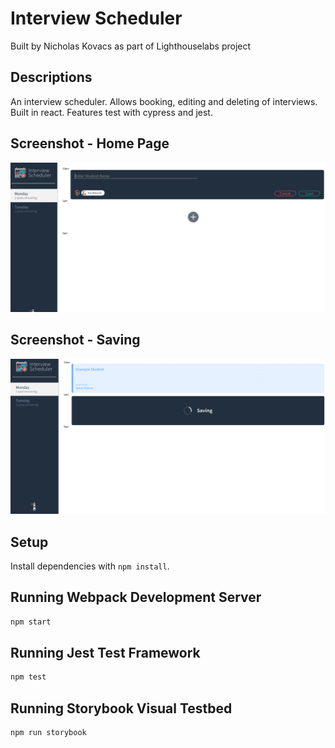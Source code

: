 # Interview Scheduler
Built by Nicholas Kovacs as part of Lighthouselabs project

## Descriptions
An interview scheduler. Allows booking, editing and deleting of interviews. Built in react. Features test with cypress and jest.

## Screenshot - Home Page
!["Screenshot of Home Page"](https://github.com/N-Kovacs/scheduler/blob/master/docs/desktop.png?raw=true)

## Screenshot - Saving
!["Screenshot showing saving process and full interview"](https://github.com/N-Kovacs/scheduler/blob/master/docs/desktop2.png?raw=true)
## Setup

Install dependencies with `npm install`.

## Running Webpack Development Server

```sh
npm start
```

## Running Jest Test Framework

```sh
npm test
```

## Running Storybook Visual Testbed

```sh
npm run storybook
```
